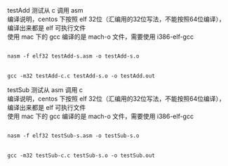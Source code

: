 testAdd 测试从 c 调用 asm<br>
编译说明，centos 下按照 elf 32位（汇编用的32位写法，不能按照64位编译），编译出来都是 elf 可执行文件<br>
使用 mac 下的 gcc 编译的是 mach-o 文件，需要使用 i386-elf-gcc

<code>
nasm -f elf32 testAdd-s.asm -o testAdd-s.o
</code>
<br>
<code>
gcc -m32 testAdd-c.c testAdd-s.o -o testAdd.out
</code>

testSub 测试从 asm 调用 c<br>
编译说明，centos 下按照 elf 32位（汇编用的32位写法，不能按照64位编译），编译出来都是 elf 可执行文件<br>
使用 mac 下的 gcc 编译的是 mach-o 文件，需要使用 i386-elf-gcc

<code>
nasm -f elf32 testSub-s.asm -o testSub-s.o
</code>
<br>
<code>
gcc -m32 testSub-c.c testSub-s.o -o testSub.out
</code>
